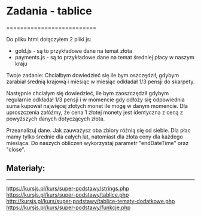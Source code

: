 # Zadania - tablice
==========================

Do pliku html dołączyłem 2 pliki js: 
- gold.js - są to przykładowe dane na temat złota
- payments.js - są to przykładowe dane na temat średniej płacy w naszym kraju

Twoje zadanie:
Chciałbym dowiedzieć się ile bym oszczędził, gdybym zarabiał średnią krajową i miesiąc w miesiąc odkładał 1/3 pensji do skarpety. 

Następnie chciałym się dowiedzieć, ile bym zaoszczędził gdybym regularnie odkładał 1/3 pensji i w momencie gdy odłoży się odpowiednia suma kupował najwięcej złotych monet ile mogę w danym momencie. Dla uproszczenia załóżmy, że cena 1 złotej monety jest identyczna z ceną z powyższych danych dotyczących złota.

Przeanalizuj dane. Jak zauważysz oba zbiory różnią się od siebie. Dla płac mamy tylko średnie dla całych lat, natomiast dla złota ceny dla każdego miesiąca. Do naszych obliczeń wykorzystaj parametr "endDateTime" oraz "close". 




## Materiały:
--------------------------
https://kursjs.pl/kurs/super-podstawy/strings.php
https://kursjs.pl/kurs/super-podstawy/tablice.php
http://kursjs.pl/kurs/super-podstawy/tablice-tematy-dodatkowe.php
https://kursjs.pl/kurs/super-podstawy/funkcje.php


